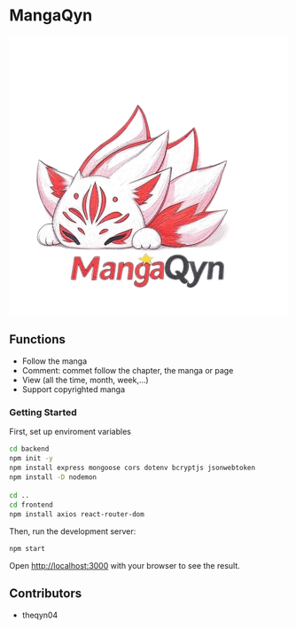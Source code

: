 # MangaQyn

<p align="center">
  <img src="./frontend/src/assets/MangaQynLogo.png" />
</p>

## Functions

- Follow the manga
- Comment: commet follow the chapter, the manga or page
- View (all the time, month, week,...)
- Support copyrighted manga

### Getting Started

First, set up enviroment variables

```bash
cd backend
npm init -y
npm install express mongoose cors dotenv bcryptjs jsonwebtoken
npm install -D nodemon

cd ..
cd frontend
npm install axios react-router-dom
```

Then, run the development server:

```bash
npm start
```

Open [http://localhost:3000](http://localhost:3000) with your browser to see the result.

## Contributors

- theqyn04
